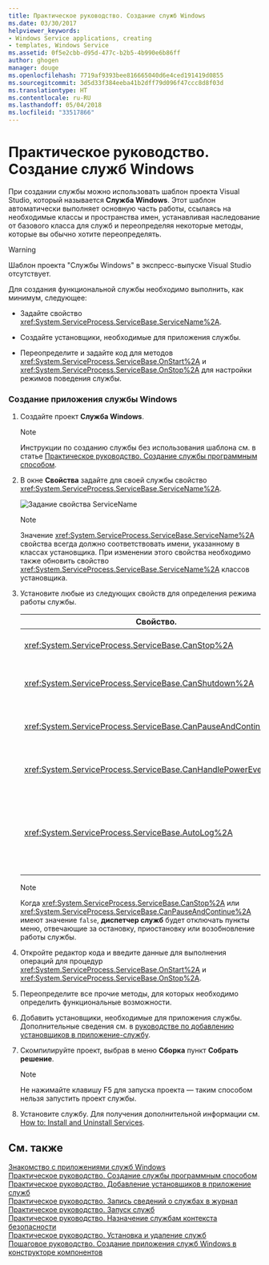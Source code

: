 ```yaml
---
title: Практическое руководство. Создание служб Windows
ms.date: 03/30/2017
helpviewer_keywords:
- Windows Service applications, creating
- templates, Windows Service
ms.assetid: 0f5e2cbb-d95d-477c-b2b5-4b990e6b86ff
author: ghogen
manager: douge
ms.openlocfilehash: 7719af9393bee816665040d6e4ced191419d0855
ms.sourcegitcommit: 3d5d33f384eeba41b2dff79d096f47ccc8d8f03d
ms.translationtype: HT
ms.contentlocale: ru-RU
ms.lasthandoff: 05/04/2018
ms.locfileid: "33517866"
---
```

# <a name="how-to-create-windows-services"></a>Практическое руководство. Создание служб Windows
При создании службы можно использовать шаблон проекта Visual Studio, который называется **Служба Windows**. Этот шаблон автоматически выполняет основную часть работы, ссылаясь на необходимые классы и пространства имен, устанавливая наследование от базового класса для служб и переопределяя некоторые методы, которые вы обычно хотите переопределять.  
  
> [!WARNING]
>  Шаблон проекта "Службы Windows" в экспресс-выпуске Visual Studio отсутствует.  
  
 Для создания функциональной службы необходимо выполнить, как минимум, следующее:  
  
-   Задайте свойство <xref:System.ServiceProcess.ServiceBase.ServiceName%2A>.  
  
-   Создайте установщики, необходимые для приложения службы.  
  
-   Переопределите и задайте код для методов <xref:System.ServiceProcess.ServiceBase.OnStart%2A> и <xref:System.ServiceProcess.ServiceBase.OnStop%2A> для настройки режимов поведения службы.  
  
### <a name="to-create-a-windows-service-application"></a>Создание приложения службы Windows  
  
1.  Создайте проект **Служба Windows**.  
  
    > [!NOTE]
    >  Инструкции по созданию службы без использования шаблона см. в статье [Практическое руководство. Создание службы программным способом](../../../docs/framework/windows-services/how-to-write-services-programmatically.md).  
  
2.  В окне **Свойства** задайте для своей службы свойство <xref:System.ServiceProcess.ServiceBase.ServiceName%2A>.  
  
     ![Задание свойства ServiceName](../../../docs/framework/windows-services/media/windowsservice-servicename.PNG "WindowsService_ServiceName")  
  
    > [!NOTE]
    >  Значение <xref:System.ServiceProcess.ServiceBase.ServiceName%2A> свойства всегда должно соответствовать имени, указанному в классах установщика. При изменении этого свойства необходимо также обновить свойство <xref:System.ServiceProcess.ServiceBase.ServiceName%2A> классов установщика.  
  
3.  Установите любые из следующих свойств для определения режима работы службы.  
  
    |Свойство.|Параметр|  
    |--------------|-------------|  
    |<xref:System.ServiceProcess.ServiceBase.CanStop%2A>|`True`, чтобы указать, что служба может принимать запросы на останов работы; `false` для предотвращения останова службы.|  
    |<xref:System.ServiceProcess.ServiceBase.CanShutdown%2A>|`True`, чтобы указать, что служба хочет принимать уведомления о выключении компьютера, на котором она работает, позволяя ему вызывать процедуру <xref:System.ServiceProcess.ServiceBase.OnShutdown%2A>.|  
    |<xref:System.ServiceProcess.ServiceBase.CanPauseAndContinue%2A>|`True`, чтобы указать, что служба может принимать запросы на приостановку или возобновление выполнения; `false` для предотвращения приостановки и возобновления работы службы.|  
    |<xref:System.ServiceProcess.ServiceBase.CanHandlePowerEvent%2A>|`True`, чтобы указать, что служба может обрабатывать уведомления об изменениях состояния питания компьютера; `false`, чтобы не сообщать службе об этих изменениях.|  
    |<xref:System.ServiceProcess.ServiceBase.AutoLog%2A>|`True` для внесения информационных записей в журнал событий приложения, когда служба выполняет некоторое действие; `false` для отключения этой функции. Дополнительные сведения см. в статье [Практическое руководство. Запись сведений о службах в журнал](../../../docs/framework/windows-services/how-to-log-information-about-services.md). **Примечание**. По умолчанию свойство <xref:System.ServiceProcess.ServiceBase.AutoLog%2A> имеет значение `true`.|  
  
    > [!NOTE]
    >  Когда <xref:System.ServiceProcess.ServiceBase.CanStop%2A> или <xref:System.ServiceProcess.ServiceBase.CanPauseAndContinue%2A> имеют значение `false`, **диспетчер служб** будет отключать пункты меню, отвечающие за остановку, приостановку или возобновление работы службы.  
  
4.  Откройте редактор кода и введите данные для выполнения операций для процедур <xref:System.ServiceProcess.ServiceBase.OnStart%2A> и <xref:System.ServiceProcess.ServiceBase.OnStop%2A>.  
  
5.  Переопределите все прочие методы, для которых необходимо определить функциональные возможности.  
  
6.  Добавить установщики, необходимые для приложения службы. Дополнительные сведения см. в [руководстве по добавлению установщиков в приложение-службу](../../../docs/framework/windows-services/how-to-add-installers-to-your-service-application.md).  
  
7.  Скомпилируйте проект, выбрав в меню **Сборка** пункт **Собрать решение**.  
  
    > [!NOTE]
    >  Не нажимайте клавишу F5 для запуска проекта — таким способом нельзя запустить проект службы.  
  
8.  Установите службу. Для получения дополнительной информации см. [How to: Install and Uninstall Services](../../../docs/framework/windows-services/how-to-install-and-uninstall-services.md).  
  
## <a name="see-also"></a>См. также  
 [Знакомство с приложениями служб Windows](../../../docs/framework/windows-services/introduction-to-windows-service-applications.md)  
 [Практическое руководство. Создание службы программным способом](../../../docs/framework/windows-services/how-to-write-services-programmatically.md)  
 [Практическое руководство. Добавление установщиков в приложение служб](../../../docs/framework/windows-services/how-to-add-installers-to-your-service-application.md)  
 [Практическое руководство. Запись сведений о службах в журнал](../../../docs/framework/windows-services/how-to-log-information-about-services.md)  
 [Практическое руководство. Запуск служб](../../../docs/framework/windows-services/how-to-start-services.md)  
 [Практическое руководство. Назначение службам контекста безопасности](../../../docs/framework/windows-services/how-to-specify-the-security-context-for-services.md)  
 [Практическое руководство. Установка и удаление служб](../../../docs/framework/windows-services/how-to-install-and-uninstall-services.md)  
 [Пошаговое руководство. Создание приложения служб Windows в конструкторе компонентов](../../../docs/framework/windows-services/walkthrough-creating-a-windows-service-application-in-the-component-designer.md)
